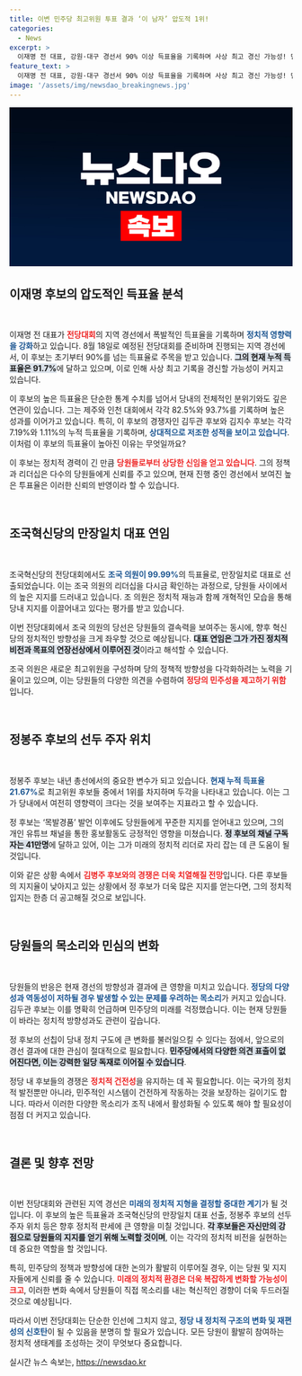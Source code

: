 ```yaml
---
title: 이변 민주당 최고위원 투표 결과 ‘이 남자’ 압도적 1위!
categories:
  - News
excerpt: >
  이재명 전 대표, 강원·대구 경선서 90% 이상 득표율을 기록하며 사상 최고 경신 가능성! 민주당 새 지도부 선출 눈앞에 두고, 정봉주 최고위원 후보가 선두로 올라섰다. 이변을 낳고 있는 유튜브의 영향력은 과연?
feature_text: >
  이재명 전 대표, 강원·대구 경선서 90% 이상 득표율을 기록하며 사상 최고 경신 가능성! 민주당 새 지도부 선출 눈앞에 두고, 정봉주 최고위원 후보가 선두로 올라섰다. 이변을 낳고 있는 유튜브의 영향력은 과연?
image: '/assets/img/newsdao_breakingnews.jpg'
---
```


<p><img src="/assets/img/newsdao_breakingnews.jpg" alt="bookingtag 속보" /></p>

<h2 data-ke-size="size26">이재명 후보의 압도적인 득표율 분석</h2>

<p data-ke-size="size16">&nbsp;</p>  

<p>이재명 전 대표가 <b><span style="color: #ee2323;">전당대회</span></b>의 지역 경선에서 폭발적인 득표율을 기록하며 <b><span style="color: #1a5490;">정치적 영향력을 강화</span></b>하고 있습니다. 8월 18일로 예정된 전당대회를 준비하며 진행되는 지역 경선에서, 이 후보는 초기부터 90%를 넘는 득표율로 주목을 받고 있습니다. <b><span style="background-color: #21538527;">그의 현재 누적 득표율은 91.7%</span></b>에 달하고 있으며, 이로 인해 사상 최고 기록을 경신할 가능성이 커지고 있습니다.</p>

<p>이 후보의 높은 득표율은 단순한 통계 수치를 넘어서 당내의 전체적인 분위기와도 깊은 연관이 있습니다. 그는 제주와 인천 대회에서 각각 82.5%와 93.7%를 기록하며 높은 성과를 이어가고 있습니다. 특히, 이 후보의 경쟁자인 김두관 후보와 김지수 후보는 각각 7.19%와 1.11%의 누적 득표율을 기록하며, <b><span style="color: #1a5490;">상대적으로 저조한 성적을 보이고 있습니다</span></b>. 이처럼 이 후보의 득표율이 높아진 이유는 무엇일까요?</p>

<p>이 후보는 정치적 경력이 긴 만큼 <b><span style="color: #ee2323;">당원들로부터 상당한 신임을 얻고 있습니다</span></b>. 그의 정책과 리더십은 다수의 당원들에게 신뢰를 주고 있으며, 현재 진행 중인 경선에서 보여진 높은 투표율은 이러한 신뢰의 반영이라 할 수 있습니다.</p>

<p data-ke-size="size16">&nbsp;</p>  

<h2 data-ke-size="size26">조국혁신당의 만장일치 대표 연임</h2>

<p data-ke-size="size16">&nbsp;</p>  

<p>조국혁신당의 전당대회에서도 <b><span style="color: #1a5490;">조국 의원이 99.99%</span></b>의 득표율로, 만장일치로 대표로 선출되었습니다. 이는 조국 의원의 리더십을 다시금 확인하는 과정으로, 당원들 사이에서의 높은 지지를 드러내고 있습니다. 조 의원은 정치적 재능과 함께 개혁적인 모습을 통해 당내 지지를 이끌어내고 있다는 평가를 받고 있습니다. </p>

<p>이번 전당대회에서 조국 의원의 당선은 당원들의 결속력을 보여주는 동시에, 향후 혁신당의 정치적인 방향성을 크게 좌우할 것으로 예상됩니다. <b><span style="background-color: #21538527;">대표 연임은 그가 가진 정치적 비전과 목표의 연장선상에서 이루어진 것</span></b>이라고 해석할 수 있습니다. </p>

<p>조국 의원은 새로운 최고위원을 구성하며 당의 정책적 방향성을 다각화하려는 노력을 기울이고 있으며, 이는 당원들의 다양한 의견을 수렴하여 <b><span style="color: #ee2323;">정당의 민주성을 제고하기 위함</span></b>입니다.</p>

<p data-ke-size="size16">&nbsp;</p>  

<h2 data-ke-size="size26">정봉주 후보의 선두 주자 위치</h2>

<p data-ke-size="size16">&nbsp;</p>  

<p>정봉주 후보는 내년 총선에서의 중요한 변수가 되고 있습니다. <b><span style="color: #1a5490;">현재 누적 득표율 21.67%</span></b>로 최고위원 후보들 중에서 1위를 차지하며 두각을 나타내고 있습니다. 이는 그가 당내에서 여전히 영향력이 크다는 것을 보여주는 지표라고 할 수 있습니다.</p>

<p>정 후보는 ‘목발경품’ 발언 이후에도 당원들에게 꾸준한 지지를 얻어내고 있으며, 그의 개인 유튜브 채널을 통한 홍보활동도 긍정적인 영향을 미쳤습니다. <b><span style="background-color: #21538527;">정 후보의 채널 구독자는 41만명</span></b>에 달하고 있어, 이는 그가 미래의 정치적 리더로 자리 잡는 데 큰 도움이 될 것입니다.</p>

<p>이와 같은 상황 속에서 <b><span style="color: #ee2323;">김병주 후보와의 경쟁은 더욱 치열해질 전망</span></b>입니다. 다른 후보들의 지지율이 낮아지고 있는 상황에서 정 후보가 더욱 많은 지지를 얻는다면, 그의 정치적 입지는 한층 더 공고해질 것으로 보입니다. </p>

<p data-ke-size="size16">&nbsp;</p>  

<h2 data-ke-size="size26">당원들의 목소리와 민심의 변화</h2>

<p data-ke-size="size16">&nbsp;</p>  

<p>당원들의 반응은 현재 경선의 방향성과 결과에 큰 영향을 미치고 있습니다. <b><span style="color: #1a5490;">정당의 다양성과 역동성이 저하될 경우 발생할 수 있는 문제를 우려하는 목소리</span></b>가 커지고 있습니다. 김두관 후보는 이를 명확히 언급하며 민주당의 미래를 걱정했습니다. 이는 현재 당원들이 바라는 정치적 방향성과도 관련이 깊습니다.</p>

<p>정 후보의 선칩이 당내 정치 구도에 큰 변화를 불러일으킬 수 있다는 점에서, 앞으로의 경선 결과에 대한 관심이 절대적으로 필요합니다. <b><span style="background-color: #21538527;">민주당에서의 다양한 의견 표출이 없어진다면, 이는 강력한 일당 독재로 이어질 수 있습니다</span></b>. </p>

<p>정당 내 후보들의 경쟁은 <b><span style="color: #ee2323;">정치적 건전성</span></b>을 유지하는 데 꼭 필요합니다. 이는 국가의 정치적 발전뿐만 아니라, 민주적인 시스템이 건전하게 작동하는 것을 보장하는 길이기도 합니다. 따라서 이러한 다양한 목소리가 조직 내에서 활성화될 수 있도록 해야 할 필요성이 점점 더 커지고 있습니다.</p>

<p data-ke-size="size16">&nbsp;</p>  

<h2 data-ke-size="size26">결론 및 향후 전망</h2>

<p data-ke-size="size16">&nbsp;</p>  

<p>이번 전당대회와 관련된 지역 경선은 <b><span style="color: #1a5490;">미래의 정치적 지형을 결정할 중대한 계기</span></b>가 될 것입니다. 이 후보의 높은 득표율과 조국혁신당의 만장일치 대표 선출, 정봉주 후보의 선두 주자 위치 등은 향후 정치적 판세에 큰 영향을 미칠 것입니다. <b><span style="background-color: #21538527;">각 후보들은 자신만의 강점으로 당원들의 지지를 얻기 위해 노력할 것이며</span></b>, 이는 각각의 정치적 비전을 실현하는 데 중요한 역할을 할 것입니다.</p>

<p>특히, 민주당의 정책과 방향성에 대한 논의가 활발히 이루어질 경우, 이는 당원 및 지지자들에게 신뢰를 줄 수 있습니다. <b><span style="color: #ee2323;">미래의 정치적 환경은 더욱 복잡하게 변화할 가능성이 크고</span></b>, 이러한 변화 속에서 당원들이 직접 목소리를 내는 혁신적인 경향이 더욱 두드러질 것으로 예상됩니다. </p>

<p>따라서 이번 전당대회는 단순한 인선에 그치지 않고, <b><span style="color: #1a5490;">정당 내 정치적 구조의 변화 및 재편성의 신호탄</span></b>이 될 수 있음을 분명히 할 필요가 있습니다. 모든 당원이 활발히 참여하는 정치적 생태계를 조성하는 것이 무엇보다 중요합니다.</p>
실시간 뉴스 속보는, <a href="https://newsdao.kr" rel="dofollow">https://newsdao.kr</a>


